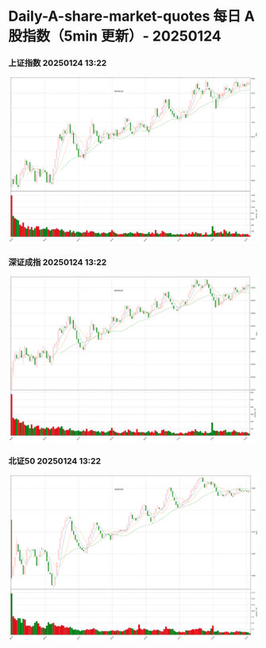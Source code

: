 
# Daily-A-share-market-quotes 每日 A 股指数（5min 更新）- 20250124

### 上证指数 20250124 13:22
![](./fig/2025/1/20250124-sh000001.png)

### 深证成指 20250124 13:22
![](./fig/2025/1/20250124-sz399001.png)

### 北证50 20250124 13:22
![](./fig/2025/1/20250124-bj899050.png)
